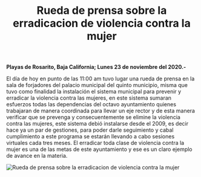 ﻿---
layout: blog
title:  "Rueda de prensa sobre la erradicacion de violencia contra la mujer"
categories: rosarito
permalink: /:categories/:title:output_ext
image: /img/cnr/ruedadeprensa.jpg
autor: 
---


**Playas de Rosarito, Baja California;  Lunes 23 de noviembre del 2020.-**


El día de hoy en punto de las 11:00 am tuvo lugar una rueda de prensa en la sala de forjadores del palacio municipal del quinto municipio, misma que tuvo como finalidad la instalación el sistema municipal para prevenir y erradicar la violencia contra las mujeres, en este sistema sumaran esfuerzos todas las dependencias del octavo ayuntamiento quienes trabajaran de manera coordinada para llevar un eje rector y de esta manera verificar que se prevenga y consecuentemente se elimine la violencia contra las mujeres, este sistema debió instalarse desde el 2009, es decir hace ya un par de gestiones, para poder darle seguimiento y cabal cumplimiento a este programa se estarán llevando a cabo sesiones virtuales cada tres meses. El erradicar toda clase de violencia contra la mujer es una de las metas de este ayuntamiento y ese es un claro ejemplo de avance en la materia.

<div id="carouselExampleSlidesOnly" class="carousel slide" data-ride="carousel">
  <div class="carousel-inner">
    <div class="carousel-item active">
       <img class="d-block w-100" src="/img/cnr/ruedadeprensa.jpg" loading="lazy"  alt="Rueda de prensa sobre la erradicacion de violencia contra la mujer">
    </div>           
  </div>
</div>